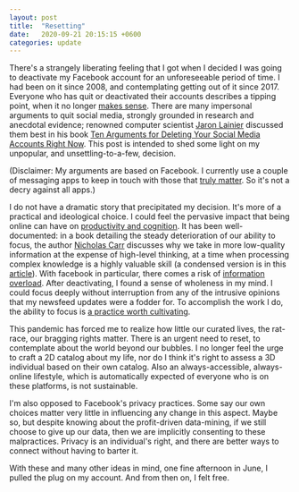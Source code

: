 ```yaml
---
layout: post
title:  "Resetting"
date:   2020-09-21 20:15:15 +0600
categories: update
---
```


There's a strangely liberating feeling that I got when I decided I was going to deactivate my Facebook account for an unforeseeable period of time. I had been on it since 2008, and contemplating getting out of it since 2017. Everyone who has quit or deactivated their accounts describes a tipping point, when it no longer [makes sense](https://www.calnewport.com/blog/2020/05/20/let-go-to-grow-on-a-bloggers-decision-to-trade-social-media-for-a-quieter-life/). There are many impersonal arguments to quit social media, strongly grounded in research and anecdotal evidence; renowned computer scientist [Jaron Lainier](www.jaronlanier.com) discussed them best in his book [Ten Arguments for Deleting Your Social Media Accounts Right Now](http://www.jaronlanier.com/tenarguments.html). This post is intended to shed some light on my unpopular, and unsettling-to-a-few, decision.

(Disclaimer: My arguments are based on Facebook. I currently use a couple of messaging apps to keep in touch with those that [truly matter](https://www.metapsychosis.com/is-friendship-limited-an-inquiry-into-dunbars-number/). So it's not a decry against all apps.)

I do not have a dramatic story that precipitated my decision. It's more of a practical and ideological choice. I could feel the pervasive impact that being online can have on [productivity and cognition](https://www.gq.com/story/jaron-lanier-tech-oracle-profile). It has been well-documented: in a book detailing the steady deterioration of our ability to focus, the author [Nicholas Carr](https://www.amazon.com/Shallows-What-Internet-Doing-Brains/dp/0393357821/?ascsubtag=[]vx[e]21072194[t]w[d]D) discusses why we take in more low-quality information at the expense of high-level thinking, at a time when processing complex knowledge is a highly valuable skill (a condensed version is in this [article](https://www.vox.com/podcasts/2020/7/1/21308153/the-ezra-klein-show-the-shallows-twitter-facebook-attention-deep-reading-thinking)). With facebook in particular, there comes a risk of [information overload](https://www.irishtimes.com/news/education/social-media-overload-linked-to-fatigue-1.4191997). After deactivating, I found a sense of wholeness in my mind. I could focus deeply without interruption from any of the intrusive opinions that my newsfeed updates were a fodder for. To accomplish the work I do, the ability to focus is [a practice worth cultivating](https://www.calnewport.com/books/deep-work/).

This pandemic has forced me to realize how little our curated lives, the rat-race, our bragging rights matter. There is an urgent need to reset, to contemplate about the world beyond our bubbles. I no longer feel the urge to craft a 2D catalog about my life, nor do I think it's right to assess a 3D individual based on their own catalog. Also an always-accessible, always-online lifestyle, which is automatically expected of everyone who is on these platforms, is not sustainable. 

I'm also opposed to Facebook's privacy practices. Some say our own choices matter very little in influencing any change in this aspect. Maybe so, but despite knowing about the profit-driven data-mining, if we still choose to give up our data, then we are implicitly consenting to these malpractices. Privacy is an individual's right, and there are better ways to connect without having to barter it.

With these and many other ideas in mind, one fine afternoon in June, I pulled the plug on my account. And from then on, I felt free.

